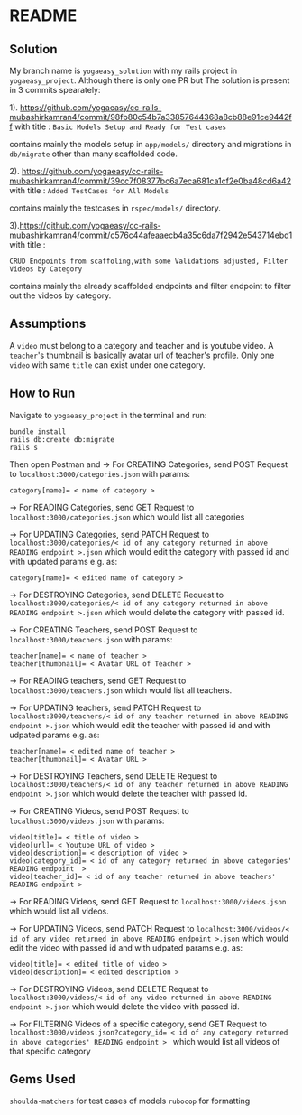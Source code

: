 # README

## Solution

My branch name is ```yogaeasy_solution``` with my rails project in  ```yogaeasy_project```.
Although there is only one PR but The solution is present in 3 commits spearately:

1). https://github.com/yogaeasy/cc-rails-mubashirkamran4/commit/98fb80c54b7a33857644368a8cb88e91ce9442ff
with title : ```Basic Models Setup and Ready for Test cases```

contains mainly the models setup in ```app/models/``` directory and migrations in ```db/migrate``` other than many scaffolded code.

2). https://github.com/yogaeasy/cc-rails-mubashirkamran4/commit/39cc7f08377bc6a7eca681ca1cf2e0ba48cd6a42
with title : ```Added TestCases for All Models```

contains mainly the testcases in ```rspec/models/``` directory.

3).https://github.com/yogaeasy/cc-rails-mubashirkamran4/commit/c576c44afeaaecb4a35c6da7f2942e543714ebd1
with title : 
```
CRUD Endpoints from scaffoling,with some Validations adjusted, Filter Videos by Category
```
contains mainly the already scaffolded endpoints and filter endpoint to filter out 
the videos by category.

## Assumptions

A ```video``` must belong to a category and teacher and is youtube video.
A ```teacher```'s thumbnail is basically avatar url of teacher's profile.
Only one ```video``` with same ```title``` can exist under one category.

## How to Run

Navigate to ```yogaeasy_project``` in the terminal and run:

```
bundle install
rails db:create db:migrate
rails s
```

Then open Postman and
-> For CREATING Categories, send POST Request to ```localhost:3000/categories.json``` with params:
```
category[name]= < name of category >
```
-> For READING Categories, send GET Request to ```localhost:3000/categories.json``` which would list all categories

-> For UPDATING Categories, send PATCH Request to ```localhost:3000/categories/< id of any category returned in above READING endpoint >.json``` which would edit the category with passed id and with updated params e.g. as:

```
category[name]= < edited name of category >
```
-> For DESTROYING Categories, send DELETE Request to ```localhost:3000/categories/< id of any category returned in above READING endpoint >.json``` which would delete the category with passed id.



-> For CREATING Teachers, send POST Request to ```localhost:3000/teachers.json``` with params:
```
teacher[name]= < name of teacher >
teacher[thumbnail]= < Avatar URL of Teacher >
```

-> For READING teachers, send GET Request to ```localhost:3000/teachers.json``` which would list all teachers.

-> For UPDATING teachers, send PATCH Request to ```localhost:3000/teachers/< id of any teacher returned in above READING endpoint >.json``` which would edit the teacher with passed id and with udpated params e.g. as:
```
teacher[name]= < edited name of teacher >
teacher[thumbnail]= < Avatar URL >
```

-> For DESTROYING Teachers, send DELETE Request to ```localhost:3000/teachers/< id of any teacher returned in above READING endpoint >.json``` which would delete the teacher with passed id.




-> For CREATING Videos, send POST Request to ```localhost:3000/videos.json``` with params:
```
video[title]= < title of video >
video[url]= < Youtube URL of video >
video[description]= < description of video >
video[category_id]= < id of any category returned in above categories' READING endpoint  >
video[teacher_id]= < id of any teacher returned in above teachers' READING endpoint >

```

-> For READING Videos, send GET Request to ```localhost:3000/videos.json``` which would list all videos.

-> For UPDATING Videos, send PATCH Request to ```localhost:3000/videos/< id of any video returned in above READING endpoint >.json``` which would edit the video with passed id and with udpated params e.g. as:
```
video[title]= < edited title of video >
video[description]= < edited description >
```

-> For DESTROYING Videos, send DELETE Request to ```localhost:3000/videos/< id of any video returned in above READING endpoint >.json``` which would delete the video with passed id.


-> For FILTERING Videos of a specific category, send GET Request to ```localhost:3000/videos.json?category_id= < id of any category returned in above categories' READING endpoint > ``` which would list all videos of that specific category

## Gems Used
```shoulda-matchers``` for test cases of models
```rubocop``` for formatting

